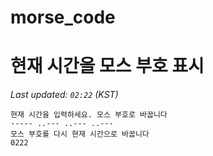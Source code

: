 # morse_code
# 현재 시간을 모스 부호 표시
<!-- MORSE_TIME_START -->
_Last updated: `02:22` (KST)_

```
현재 시간을 입력하세요. 모스 부호로 바꿉니다
----- ..--- ..--- ..---
모스 부호를 다시 현재 시간으로 바꿉니다
0222
```
<!-- MORSE_TIME_END -->
